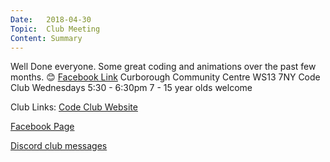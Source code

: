 ```yaml
---
Date:   2018-04-30
Topic:  Club Meeting
Content: Summary
---
```

Well Done everyone. Some great coding and animations over the past few months. 😊
[Facebook Link](https://www.facebook.com/1481985248595237/posts/1531509153642846/)
Curborough Community Centre
WS13 7NY
Code Club
Wednesdays 5:30 - 6:30pm
7 - 15 year olds welcome

Club Links:
[Code Club Website](https://lichfield-code-club.github.io/)

[Facebook Page](https://www.facebook.com/LichfieldCoders)

[Discord club messages](https://discord.gg/szz6xGK)
